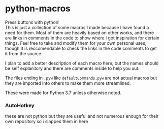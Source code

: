 # python-macros
Press buttons with python!  
This is just a collection of some macros I made because I have found a need for them. Most of them are heavily based on other works, and there are links in comments in the code to show where I got inspiration for certain things. Feel free to take and modify them for your own personal uses, though it is reccomendable to check the links in the code comments to get it from the source.  

I plan to add a better description of each macro here, but the names should be self explanitory and there are comments inside to help you out.  

The files ending in `.pyw` like `defaultCommands.pyw` are not actual macros but they are imported into others to make them more streamlined.

These were made for Python 3.7 unless otherwise noted.


### AutoHotkey
these are not python but they are useful and not numerous enough for their own repository so i slapped them in here

